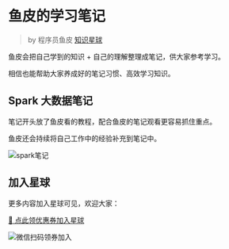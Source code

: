 # 鱼皮的学习笔记

> by 程序员鱼皮 [知识星球](https://yupi.icu)

鱼皮会把自己学到的知识 + 自己的理解整理成笔记，供大家参考学习。

相信也能帮助大家养成好的笔记习惯、高效学习知识。



## Spark 大数据笔记

笔记开头放了鱼皮看的教程，配合鱼皮的笔记观看更容易抓住重点。

鱼皮还会持续将自己工作中的经验补充到笔记中。

![spark笔记](https://xingqiu-tuchuang-1256524210.cos.ap-shanghai.myqcloud.com/1/spark%E7%AC%94%E8%AE%B0.png)




## 加入星球

更多内容加入星球可见，欢迎大家：

[🧧 点此领优惠券加入星球](/加入星球.md)

![微信扫码领券加入](https://xingqiu-tuchuang-1256524210.cos.ap-shanghai.myqcloud.com/1/%E6%98%9F%E7%90%83%E4%BC%98%E6%83%A0%E5%88%B8%20(5).png)

